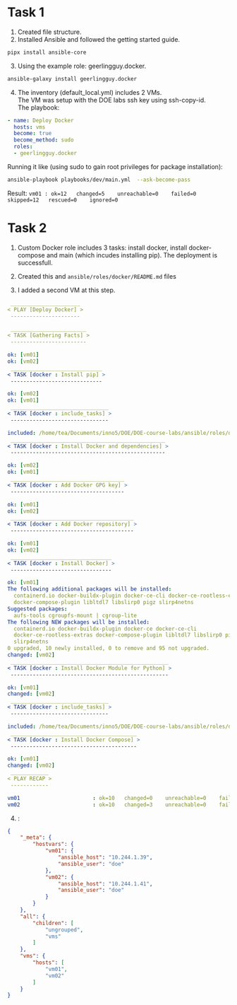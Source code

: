 # Task 1

1.  Created file structure.
2.  Installed Ansible and followed the getting started guide.

```bash
pipx install ansible-core
```

3.  Using the example role: geerlingguy.docker.

```bash
ansible-galaxy install geerlingguy.docker
```

4.  The inventory (default\_local.yml) includes 2 VMs.\
    The VM was setup with the DOE labs ssh key using ssh-copy-id.\
    The playbook:

```yaml
- name: Deploy Docker
  hosts: vms
  become: true
  become_method: sudo
  roles:
  - geerlingguy.docker
```

Running it like (using sudo to gain root privileges for package installation):

```bash
ansible-playbook playbooks/dev/main.yml  --ask-become-pass
```

Result:
`vm01 : ok=12   changed=5    unreachable=0    failed=0    skipped=12   rescued=0    ignored=0`

# Task 2

1.  Custom Docker role includes 3 tasks:
    install docker, install docker-compose and main (which incudes installing pip).
    The deployment is successfull.

2.  Created this and `ansible/roles/docker/README.md` files

3.  I added a second VM at this step.

```yaml
 ______________________ 
< PLAY [Deploy Docker] >
 ---------------------- 

 ________________________ 
< TASK [Gathering Facts] >
 ------------------------ 

ok: [vm01]
ok: [vm02]
 _____________________________ 
< TASK [docker : Install pip] >
 ----------------------------- 

ok: [vm02]
ok: [vm01]
 _______________________________ 
< TASK [docker : include_tasks] >
 ------------------------------- 

included: /home/tea/Documents/inno5/DOE/DOE-course-labs/ansible/roles/docker/tasks/install_docker.yml for vm01, vm02
 _________________________________________________ 
< TASK [docker : Install Docker and dependencies] >
 ------------------------------------------------- 

ok: [vm02]
ok: [vm01]
 ____________________________________ 
< TASK [docker : Add Docker GPG key] >
 ------------------------------------ 

ok: [vm01]
ok: [vm02]
 _______________________________________ 
< TASK [docker : Add Docker repository] >
 --------------------------------------- 

ok: [vm01]
ok: [vm02]
 ________________________________ 
< TASK [docker : Install Docker] >
 -------------------------------- 

ok: [vm01]
The following additional packages will be installed:
  containerd.io docker-buildx-plugin docker-ce-cli docker-ce-rootless-extras
  docker-compose-plugin libltdl7 libslirp0 pigz slirp4netns
Suggested packages:
  aufs-tools cgroupfs-mount | cgroup-lite
The following NEW packages will be installed:
  containerd.io docker-buildx-plugin docker-ce docker-ce-cli
  docker-ce-rootless-extras docker-compose-plugin libltdl7 libslirp0 pigz
  slirp4netns
0 upgraded, 10 newly installed, 0 to remove and 95 not upgraded.
changed: [vm02]
 __________________________________________________ 
< TASK [docker : Install Docker Module for Python] >
 -------------------------------------------------- 

ok: [vm01]
changed: [vm02]
 _______________________________ 
< TASK [docker : include_tasks] >
 ------------------------------- 

included: /home/tea/Documents/inno5/DOE/DOE-course-labs/ansible/roles/docker/tasks/install_compose.yml for vm01, vm02
 ________________________________________ 
< TASK [docker : Install Docker Compose] >
 ---------------------------------------- 

ok: [vm01]
changed: [vm02]
 ____________ 
< PLAY RECAP >
 ------------ 

vm01                       : ok=10   changed=0    unreachable=0    failed=0    skipped=0    rescued=0    ignored=0   
vm02                       : ok=10   changed=3    unreachable=0    failed=0    skipped=0    rescued=0    ignored=0
```

4.  :

```json
{
    "_meta": {
        "hostvars": {
            "vm01": {
                "ansible_host": "10.244.1.39",
                "ansible_user": "doe"
            },
            "vm02": {
                "ansible_host": "10.244.1.41",
                "ansible_user": "doe"
            }
        }
    },
    "all": {
        "children": [
            "ungrouped",
            "vms"
        ]
    },
    "vms": {
        "hosts": [
            "vm01",
            "vm02"
        ]
    }
}
```
